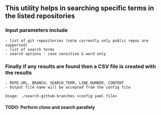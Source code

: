 ## This utility helps in searching specific terms in the listed repositories

### Input parameters include

    - list of git repositories (note currently only public repos are supported)
    - list of search terms
    - search options - case sensitive & word only

### Finally if any results are found then a CSV file is created with the results

    - REPO_URL, BRANCH, SEARCH_TERM, LINE_NUMBER, CONTENT
    - Output file name will be accepted from the config file

`Usage: ./search-github-branches <config yaml file>`

#### TODO: Perform clone and search parallely

